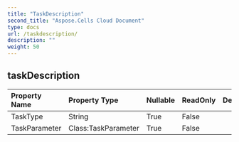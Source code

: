 ```yaml
---
title: "TaskDescription"
second_title: "Aspose.Cells Cloud Document"
type: docs
url: /taskdescription/
description: ""
weight: 50
---
```


## **taskDescription**

 

| Property Name | Property Type | Nullable |  ReadOnly | DefaultValue | Description | 
| :- | :- | :- |:- |  :- | :- |
| TaskType | String | True |  False |  |  |  
| TaskParameter | Class:TaskParameter | True |  False |  |  |  

